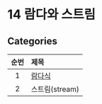 # 14 람다와 스트림

## Categories

| 순번 | 제목           |
| :--: | :------------- |
|  1   | [람다식]()     |
|  2   | 스트림(stream) |
